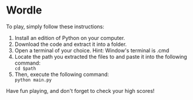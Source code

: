 # Wordle

To play, simply follow these instructions:
1. Install an edition of Python on your computer.
2. Download the code and extract it into a folder.
3. Open a terminal of your choice. Hint: Window's terminal is .cmd
4. Locate the path you extracted the files to and paste it into the following command:
    <div><code>cd $path</code></div>
5. Then, execute the following command:
    <div><code>python main.py</code></div>

Have fun playing, and don't forget to check your high scores!
